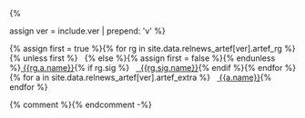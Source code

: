 <!-- {{ include.ver }} -->{%
assign ver = include.ver | prepend: 'v' %}
<p class="download-links raggedright"
>{%
assign first = true %}{%
for rg in site.data.relnews_artef[ver].artef_rg %}{% unless first %} &nbsp; {%
    else %}{% assign first = false %}{%
    endunless
    %}<span class="download-group"
      ><a href="{{rg.a.url}}"
       ><span class="glyphicon glyphicon-download-alt"></span>&nbsp;{{rg.a.name}}</a>{%
    if rg.sig
        %} &nbsp; <a href="{{rg.sig.url}}"
	     ><span class="signature-icon">&nbsp;</span>&nbsp;{{rg.sig.name}}</a>{%
    endif
    %}</span>{%
endfor %}{%
for a in site.data.relnews_artef[ver].artef_extra
    %} &nbsp; <a href="{{a.url}}"
       ><span class="glyphicon glyphicon-download-alt"></span>&nbsp;{{a.name}}</a>{%
endfor
%}</p>{%
comment %}{%
endcomment
-%}
